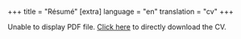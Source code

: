 +++
title = "Résumé"
[extra]
language = "en"
translation = "cv"
+++

<object data="/documents/cv_en.pdf" type="application/pdf" width="100%" height="1000px">
  <p>Unable to display PDF file. <a href="/documents/cv_en.pdf">Click here</a> to directly download the CV.</p>
</object>

